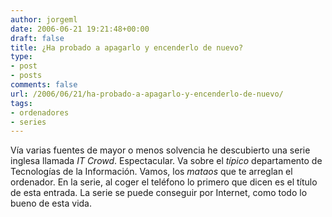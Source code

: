 ```yaml
---
author: jorgeml
date: 2006-06-21 19:21:48+00:00
draft: false
title: ¿Ha probado a apagarlo y encenderlo de nuevo?
type: 
- post
- posts
comments: false
url: /2006/06/21/ha-probado-a-apagarlo-y-encenderlo-de-nuevo/
tags:
- ordenadores
- series
---
```


Vía varias fuentes de mayor o menos solvencia he descubierto una serie inglesa llamada _IT Crowd_. Espectacular. Va sobre el _típico_ departamento de Tecnologías de la Información. Vamos, los _mataos_ que te arreglan el ordenador. En la serie, al coger el teléfono lo primero que dicen es el título de esta entrada. La serie se puede conseguir por Internet, como todo lo bueno de esta vida.
